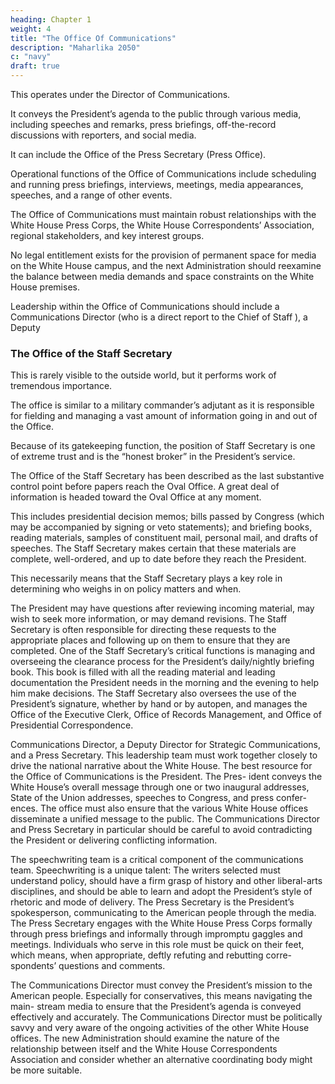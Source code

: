 ```yaml
---
heading: Chapter 1
weight: 4
title: "The Office Of Communications"
description: "Maharlika 2050"
c: "navy"
draft: true
---
```




This operates under the Director of Communications. 

It conveys the President’s agenda to the public through various media, including speeches and remarks, press briefings, off-the-record discussions with reporters, and social media. 

It can include the Office of the Press Secretary (Press Office).

Operational functions of the Office of Communications include scheduling and running press briefings, interviews, meetings, media appearances, speeches, and a range of other events.

The Office of Communications must maintain robust relationships with the White House Press Corps, the White House Correspondents’ Association, regional stakeholders, and key interest groups.

No legal entitlement exists for the provision of permanent space for media on the White House campus, and the next Administration should reexamine the balance between media demands and space constraints on the White House premises. 

Leadership within the Office of Communications should include a Communications Director (who is a direct report to the Chief of Staff ), a Deputy


### The Office of the Staff Secretary

This is rarely visible to the outside world, but it performs work of tremendous importance. 

The office is similar to a military commander’s adjutant as it is responsible for fielding and managing a vast amount of information going in and out of the Office.

Because of its gatekeeping function, the position of Staff Secretary is one of extreme trust and is the “honest broker” in the President’s service.

The Office of the Staff Secretary has been described as the last substantive control point before papers reach the Oval Office. A great deal of information is headed toward the Oval Office at any moment. 

This includes presidential decision memos; bills passed by Congress (which may be accompanied by signing or veto statements); and briefing books, reading materials, samples of constituent mail, personal mail, and drafts of speeches. The Staff Secretary makes certain that these materials are complete, well-ordered, and up to date before they reach the President. 

This necessarily means that the Staff Secretary plays a key role in determining who weighs in on policy matters and when.

The President may have questions after reviewing incoming material, may wish to seek more information, or may demand revisions. The Staff Secretary is often responsible for directing these requests to the appropriate places and following up on them to ensure that they are completed. One of the Staff Secretary’s critical functions is managing and overseeing the clearance process for the President’s daily/nightly briefing book. This book is filled with all the reading material and leading documentation the President needs in the morning and the evening to help him make decisions. The Staff Secretary also oversees the use of the President’s signature, whether by hand or by autopen, and manages the Office of the Executive Clerk, Office of Records Management, and Office of Presidential Correspondence.

Communications Director, a Deputy Director for Strategic Communications, and a Press Secretary. This leadership team must work together closely to drive the national narrative about the White House. The best resource for the Office of Communications is the President. The Pres- ident conveys the White House’s overall message through one or two inaugural addresses, State of the Union addresses, speeches to Congress, and press confer- ences. The office must also ensure that the various White House offices disseminate a unified message to the public. The Communications Director and Press Secretary in particular should be careful to avoid contradicting the President or delivering conflicting information.

The speechwriting team is a critical component of the communications team. Speechwriting is a unique talent: The writers selected must understand policy, should have a firm grasp of history and other liberal-arts disciplines, and should be able to learn and adopt the President’s style of rhetoric and mode of delivery. The Press Secretary is the President’s spokesperson, communicating to the American people through the media. The Press Secretary engages with the White House Press Corps formally through press briefings and informally through impromptu gaggles and meetings. Individuals who serve in this role must be quick on their feet, which means, when appropriate, deftly refuting and rebutting corre- spondents’ questions and comments.


The Communications Director must convey the President’s mission to the American people. Especially for conservatives, this means navigating the main- stream media to ensure that the President’s agenda is conveyed effectively and accurately. The Communications Director must be politically savvy and very aware of the ongoing activities of the other White House offices. The new Administration should examine the nature of the relationship between itself and the White House Correspondents Association and consider whether an alternative coordinating body might be more suitable.


